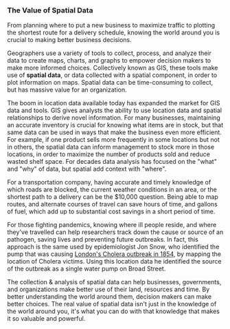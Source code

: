 ### The Value of Spatial Data

From planning where to put a new business to maximize traffic to plotting the shortest route for a delivery schedule, knowing the world around you is crucial to making better business decisions.

Geographers use a variety of tools to collect, process, and analyze their data to create maps, charts, and graphs to empower decision makers to make more informed choices. Collectively known as GIS, these tools make use of **spatial data**, or data collected with a spatial component, in order to plot information on maps. Spatial data can be time-consuming to collect, but has massive value for an organization.

The boom in location data available today has expanded the market for GIS data and tools. GIS gives analysts the ability to use location data and spatial relationships to derive novel information. For many businesses, maintaining an accurate inventory is crucial for knowing what items are in stock, but that same data can be used in ways that make the business even more efficient. For example, if one product sells more frequently in some locations but not in others, the spatial data can inform management to stock more in those locations, in order to maximize the number of products sold and reduce wasted shelf space. For decades data analysis has focused on the "what" and "why" of data, but spatial add context with "where".

For a transportation company, having accurate and timely knowledge of which roads are blocked, the current weather conditions in an area, or the shortest path to a delivery can be the $10,000 question. Being able to map routes, and alternate courses of travel can save hours of time, and gallons of fuel, which add up to substantial cost savings in a short period of time.

For those fighting pandemics, knowing where ill people reside, and where they've travelled can help researchers track down the cause or source of an pathogen, saving lives and preventing future outbreaks. In fact, this approach is the same used by epidemiologist Jon Snow, who identified the pump that was causing [London's Cholera outbreak in 1854](https://en.wikipedia.org/wiki/1854_Broad_Street_cholera_outbreak), by mapping the location of Cholera victims. Using this location data he identified the source of the outbreak as a single water pump on Broad Street.

The collection & analysis of spatial data can help businesses, governments, and organizations make better use of their land, resources and time. By better understanding the world around them, decision makers can make better choices. The real value of spatial data isn't just in the knowledge of the world around you, it's what you can do with that knowledge that makes it so valuable and powerful.
